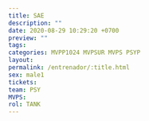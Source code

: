 ```yaml
---
title: SAE
description: ""
date: 2020-08-29 10:29:20 +0700
preview: ""
tags: 
categories: MVPP1024 MVPSUR MVPS PSYP
layout: 
permalink: /entrenador/:title.html
sex: male1
tickets: 
team: PSY
MVPS: 
rol: TANK
---
```

